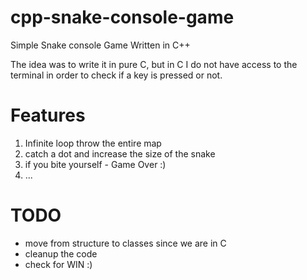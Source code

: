 # cpp-snake-console-game
Simple Snake console Game Written in C++


The idea was to write it in pure C, but in C I do not have access to the 
terminal in order to check if a key is pressed or not.

# Features
1. Infinite loop throw the entire map
2. catch a dot and increase the size of the snake
3. if you bite yourself - Game Over :)
4. ...

# TODO
 - move from structure to classes since we are in C
 - cleanup the code
 - check for WIN :)